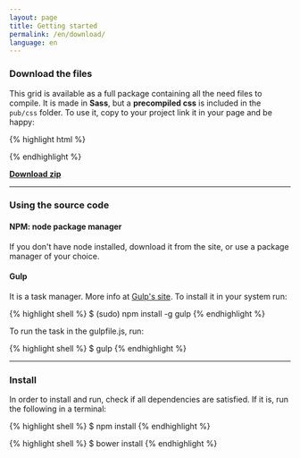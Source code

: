 ```yaml
---
layout: page
title: Getting started
permalink: /en/download/
language: en
---
```


### Download the files
This grid is available as a full package containing all the need files to compile.
It is made in **Sass**, but a **precompiled css** is included in the `pub/css` folder.
To use it, copy to your project link it in your page and be happy:

{% highlight html %}
  <link rel="stylesheet" href="path/to/css/grade.css">
{% endhighlight %}


[**Download zip**](https://github.com/elvessousa/grade/archive/master.zip)

---

### Using the source code

#### NPM: node package manager
If you don't have node installed, download it from the site, or use a package manager of your choice.


#### Gulp
It is a task manager. More info at [Gulp's site](http://gulpjs.com).
To install it in your system run:

{% highlight shell %}
  $ (sudo) npm install -g gulp
{% endhighlight %}

To run the task in the gulpfile.js, run:

{% highlight shell %}
  $ gulp
{% endhighlight %}

---


### Install
In order to install and run, check if all dependencies are satisfied.
If it is, run the following in a terminal:

{% highlight shell %}
  $ npm install
{% endhighlight %}

{% highlight shell %}
  $ bower install
{% endhighlight %}
